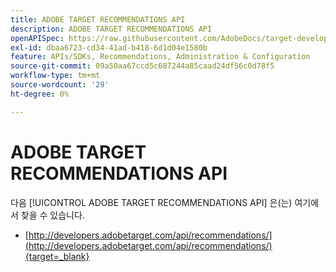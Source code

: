 ```yaml
---
title: ADOBE TARGET RECOMMENDATIONS API
description: ADOBE TARGET RECOMMENDATIONS API
openAPISpec: https://raw.githubusercontent.com/AdobeDocs/target-developers/main/src/models-api.json
exl-id: dbaa6723-cd34-41ad-b418-6d1d04e1580b
feature: APIs/SDKs, Recommendations, Administration & Configuration
source-git-commit: 09a50aa67ccd5c687244a85caad24df56c0d78f5
workflow-type: tm+mt
source-wordcount: '29'
ht-degree: 0%

---
```


# ADOBE TARGET RECOMMENDATIONS API

다음 [!UICONTROL ADOBE TARGET RECOMMENDATIONS API] 은(는) 여기에서 찾을 수 있습니다.

* [http://developers.adobetarget.com/api/recommendations/](http://developers.adobetarget.com/api/recommendations/){target=_blank}

